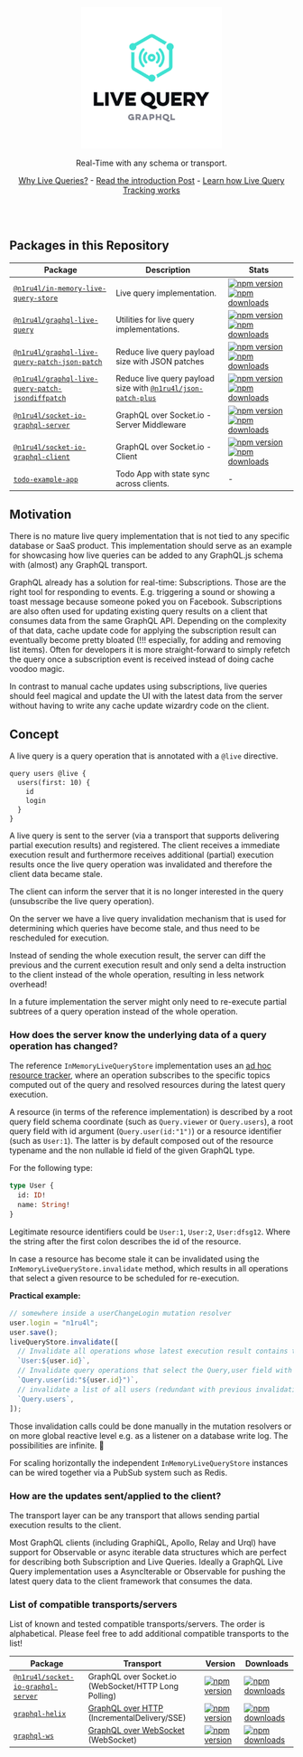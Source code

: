 <p align="center">
  <img src="assets/logo.svg" width="250" alt="GraphQL Live Query" />
   <br />
  <p align="center">
  Real-Time with any schema or transport.
  </p>
  <p align="center">
    <a href="https://the-guild.dev/blog/subscriptions-and-live-queries-real-time-with-graphql">Why Live Queries?</a>
    - <a href="https://dev.to/n1ru4l/graphql-live-queries-with-socket-io-4mh6">Read the introduction Post</a>
    - <a href="https://dev.to/n1ru4l/collecting-graphql-live-query-resource-identifier-with-graphql-tools-5fm5">Learn how Live Query Tracking works</a>
  </p>
  <br />
  <br />
</p>

## Packages in this Repository

| Package                                                                                             | Description                                                                                                                                      | Stats                                                                                                                                                                                                                                                                                                                                                              |
| --------------------------------------------------------------------------------------------------- | ------------------------------------------------------------------------------------------------------------------------------------------------ | ------------------------------------------------------------------------------------------------------------------------------------------------------------------------------------------------------------------------------------------------------------------------------------------------------------------------------------------------------------------ |
| [`@n1ru4l/in-memory-live-query-store`](packages/in-memory-live-query-store)                         | Live query implementation.                                                                                                                       | [![npm version](https://img.shields.io/npm/v/@n1ru4l/in-memory-live-query-store.svg)](https://www.npmjs.com/package/@n1ru4l/in-memory-live-query-store) [![npm downloads](https://img.shields.io/npm/dm/@n1ru4l/in-memory-live-query-store.svg)](https://www.npmjs.com/package/@n1ru4l/in-memory-live-query-store)                                                 |
| [`@n1ru4l/graphql-live-query`](packages/graphql-live-query)                                         | Utilities for live query implementations.                                                                                                        | [![npm version](https://img.shields.io/npm/v/@n1ru4l/graphql-live-query.svg)](https://www.npmjs.com/package/@n1ru4l/graphql-live-query) [![npm downloads](https://img.shields.io/npm/dm/@n1ru4l/graphql-live-query.svg)](https://www.npmjs.com/package/@n1ru4l/graphql-live-query)                                                                                 |
| [`@n1ru4l/graphql-live-query-patch-json-patch`](packages/graphql-live-query-patch-json-patch)       | Reduce live query payload size with JSON patches                                                                                                 | [![npm version](https://img.shields.io/npm/v/@n1ru4l/graphql-live-query-patch-json-patch.svg)](https://www.npmjs.com/package/@n1ru4l/graphql-live-query-patch-json-patch) [![npm downloads](https://img.shields.io/npm/dm/@n1ru4l/graphql-live-query-patch-json-patch.svg)](https://www.npmjs.com/package/@n1ru4l/graphql-live-query-patch-json-patch)             |
| [`@n1ru4l/graphql-live-query-patch-jsondiffpatch`](packages/graphql-live-query-patch-json-diff) | Reduce live query payload size with [`@n1ru4l/json-patch-plus`](https://github.com/n1ru4l/graphql-live-query/blob/main/packages/json-patch-plus) | [![npm version](https://img.shields.io/npm/v/@n1ru4l/graphql-live-query-patch-jsondiffpatch.svg)](https://www.npmjs.com/package/@n1ru4l/graphql-live-query-patch-jsondiffpatch) [![npm downloads](https://img.shields.io/npm/dm/@n1ru4l/graphql-live-query-patch-jsondiffpatch.svg)](https://www.npmjs.com/package/@n1ru4l/graphql-live-query-patch-jsondiffpatch) |
| [`@n1ru4l/socket-io-graphql-server`](packages/socket-io-graphql-server)                             | GraphQL over Socket.io - Server Middleware                                                                                                       | [![npm version](https://img.shields.io/npm/v/@n1ru4l/socket-io-graphql-server.svg)](https://www.npmjs.com/package/@n1ru4l/socket-io-graphql-server) [![npm downloads](https://img.shields.io/npm/dm/@n1ru4l/socket-io-graphql-server.svg)](https://www.npmjs.com/package/@n1ru4l/socket-io-graphql-server)                                                         |
| [`@n1ru4l/socket-io-graphql-client`](packages/socket-io-graphql-client)                             | GraphQL over Socket.io - Client                                                                                                                  | [![npm version](https://img.shields.io/npm/v/@n1ru4l/socket-io-graphql-client.svg)](https://www.npmjs.com/package/@n1ru4l/socket-io-graphql-client) [![npm downloads](https://img.shields.io/npm/dm/@n1ru4l/socket-io-graphql-client.svg)](https://www.npmjs.com/package/@n1ru4l/socket-io-graphql-client)                                                         |
| [`todo-example-app`](packages/todo-example)                                                         | Todo App with state sync across clients.                                                                                                         | -                                                                                                                                                                                                                                                                                                                                                                  |

## Motivation

There is no mature live query implementation that is not tied to any specific database or SaaS product. This implementation should serve as an example for showcasing how live queries can be added to any GraphQL.js schema with (almost) any GraphQL transport.

GraphQL already has a solution for real-time: Subscriptions. Those are the right tool for responding to events. E.g. triggering a sound or showing a toast message because someone poked you on Facebook. Subscriptions are also often used for updating existing query results on a client that consumes data from the same GraphQL API. Depending on the complexity of that data, cache update code for applying the subscription result can eventually become pretty bloated (!!! especially, for adding and removing list items). Often for developers it is more straight-forward to simply refetch the query once a subscription event is received instead of doing cache voodoo magic.

In contrast to manual cache updates using subscriptions, live queries should feel magical and update the UI with the latest data from the server without having to write any cache update wizardry code on the client.

## Concept

A live query is a query operation that is annotated with a `@live` directive.

```gql
query users @live {
  users(first: 10) {
    id
    login
  }
}
```

A live query is sent to the server (via a transport that supports delivering partial execution results) and registered.
The client receives a immediate execution result and furthermore receives additional (partial) execution results once the live query operation was invalidated and therefore the client data became stale.

The client can inform the server that it is no longer interested in the query (unsubscribe the live query operation).

On the server we have a live query invalidation mechanism that is used for determining which queries have become stale, and thus need to be rescheduled for execution.

Instead of sending the whole execution result, the server can diff the previous and the current execution result and only send a delta instruction to the client instead of the whole operation, resulting in less network overhead!

In a future implementation the server might only need to re-execute partial subtrees of a query operation instead of the whole operation.

### How does the server know the underlying data of a query operation has changed?

The reference `InMemoryLiveQueryStore` implementation uses an [ad hoc resource tracker](https://github.com/n1ru4l/graphql-live-query/tree/main/packages/in-memory-live-query-store/src/ResourceTracker.ts#L10), where an operation subscribes to the specific topics computed out of the query and resolved resources during the latest query execution.

A resource (in terms of the reference implementation) is described by a root query field schema coordinate (such as `Query.viewer` or `Query.users`), a root query field with id argument (`Query.user(id:"1")`) or a resource identifier (such as `User:1`). The latter is by default composed out of the resource typename and the non nullable id field of the given GraphQL type.

For the following type:

```graphql
type User {
  id: ID!
  name: String!
}
```

Legitimate resource identifiers could be `User:1`, `User:2`, `User:dfsg12`. Where the string after the first colon describes the id of the resource.

In case a resource has become stale it can be invalidated using the `InMemoryLiveQueryStore.invalidate` method, which results in all operations that select a given resource to be scheduled for re-execution.

**Practical example:**

```js
// somewhere inside a userChangeLogin mutation resolver
user.login = "n1ru4l";
user.save();
liveQueryStore.invalidate([
  // Invalidate all operations whose latest execution result contains the given user
  `User:${user.id}`,
  // Invalidate query operations that select the Query,user field with the id argument
  `Query.user(id:"${user.id}")`,
  // invalidate a list of all users (redundant with previous invalidations)
  `Query.users`,
]);
```

Those invalidation calls could be done manually in the mutation resolvers or on more global reactive level e.g. as a listener on a database write log. The possibilities are infinite. 🤔

For scaling horizontally the independent `InMemoryLiveQueryStore` instances can be wired together via a PubSub system such as Redis.

### How are the updates sent/applied to the client?

The transport layer can be any transport that allows sending partial execution results to the client.

Most GraphQL clients (including GraphiQL, Apollo, Relay and Urql) have support for Observable or async iterable data structures which are perfect for describing both Subscription and Live Queries. Ideally a GraphQL Live Query implementation uses a AsyncIterable or Observable for pushing the latest query data to the client framework that consumes the data.

### List of compatible transports/servers

List of known and tested compatible transports/servers. The order is alphabetical. Please feel free to add additional compatible transports to the list!

| Package                                                                                                                          | Transport                                                                                   | Version                                                                                                                                                                         | Downloads                                                                                                                                                                          |
| -------------------------------------------------------------------------------------------------------------------------------- | ------------------------------------------------------------------------------------------- | ------------------------------------------------------------------------------------------------------------------------------------------------------------------------------- | ---------------------------------------------------------------------------------------------------------------------------------------------------------------------------------- |
| [`@n1ru4l/socket-io-graphql-server`](https://github.com/n1ru4l/graphql-live-queries/blob/main/packages/socket-io-graphql-server) | GraphQL over Socket.io (WebSocket/HTTP Long Polling)                                        | [![npm version](https://badge.fury.io/js/%40n1ru4l%2Fsocket-io-graphql-server.svg)](https://github.com/n1ru4l/graphql-live-queries/blob/main/packages/socket-io-graphql-server) | [![npm downloads](https://img.shields.io/npm/dm/@n1ru4l/socket-io-graphql-server.svg)](https://github.com/n1ru4l/graphql-live-queries/blob/main/packages/socket-io-graphql-server) |
| [`graphql-helix`](https://github.com/danielrearden/graphql-helix)                                                                | [GraphQL over HTTP](https://github.com/graphql/graphql-over-http) (IncrementalDelivery/SSE) | [![npm version](https://badge.fury.io/js/graphql-helix.svg)](https://github.com/danielrearden/graphql-helix)                                                                    | [![npm downloads](https://img.shields.io/npm/dm/graphql-helix.svg)](https://github.com/danielrearden/graphql-helix)                                                                |
| [`graphql-ws`](https://github.com/enisdenjo/graphql-ws)                                                                          | [GraphQL over WebSocket](https://github.com/graphql/graphql-over-http/pull/140) (WebSocket) | [![npm version](https://badge.fury.io/js/graphql-ws.svg)](https://github.com/enisdenjo/graphql-ws)                                                                              | [![npm downloads](https://img.shields.io/npm/dm/graphql-ws.svg)](https://github.com/enisdenjo/graphql-ws)                                                                          |
